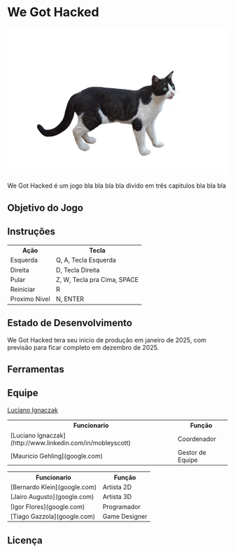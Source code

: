 # We Got Hacked
![menu](https://raw.githubusercontent.com/AtomicRocketEntertainment/We-Got-Hacked/refs/heads/main/ImagemTeste.png)


We Got Hacked é um jogo bla bla bla bla divido em três capitulos bla bla bla

Objetivo do Jogo
-------


Instruções
-------
<table>
  <tr>
    <th>Ação</th><th>Tecla</th>
  </tr>
  <tr>
    <td>Esquerda</td><td>Q, A, Tecla Esquerda</td>
  </tr>
  <tr>
    <td>Direita</td><td>D, Tecla Direita</td>
  </tr>
  <tr>
    <td>Pular</td><td>Z, W, Tecla pra Cima, SPACE</td>
  </tr>
  <tr>
    <td>Reiniciar</td><td>R</td>
  </tr>
  <tr>
    <td>Proximo Nivel</td><td>N, ENTER</td>
  </tr>
</table>

Estado de Desenvolvimento
-------
We Got Hacked tera seu inicio de produção em janeiro de 2025, com previsão para ficar completo em dezembro de 2025.

Ferramentas 
-------

Equipe
-------
[Luciano Ignaczak](http://www.linkedin.com/in/mobleyscott)
<table>
  <tr>
    <th>Funcionario</th><th>Função</th>
  </tr>
  <tr>
    <td>[Luciano Ignaczak](http://www.linkedin.com/in/mobleyscott)</td><td> Coordenador </td>
  </tr>
  <tr>
    <td>[Mauricio Gehling](google.com)</td><td> Gestor de Equipe</td>
  </tr>
</table>

<table>
  <tr>
    <th>Funcionario</th><th>Função</th>
  </tr>
  <tr>
    <td>[Bernardo Klein](google.com)</td><td> Artista 2D </td>
  </tr>
  <tr>
    <td>[Jairo Augusto](google.com)</td><td> Artista 3D </td>
  </tr>
  <tr>
    <td>[Igor Flores](google.com)</td><td> Programador </td>
  </tr>
  <tr>
    <td>[Tiago Gazzola](google.com)</td><td> Game Designer </td>
  </tr>
</table>

Licença 
-------
